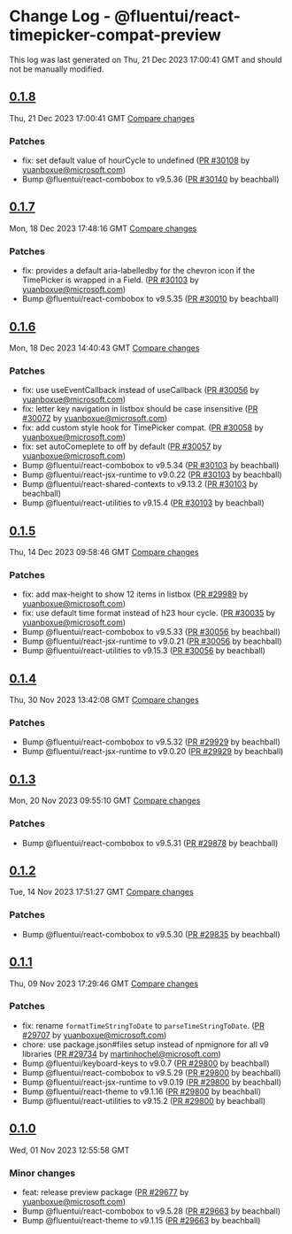 # Change Log - @fluentui/react-timepicker-compat-preview

This log was last generated on Thu, 21 Dec 2023 17:00:41 GMT and should not be manually modified.

<!-- Start content -->

## [0.1.8](https://github.com/microsoft/fluentui/tree/@fluentui/react-timepicker-compat-preview_v0.1.8)

Thu, 21 Dec 2023 17:00:41 GMT 
[Compare changes](https://github.com/microsoft/fluentui/compare/@fluentui/react-timepicker-compat-preview_v0.1.7..@fluentui/react-timepicker-compat-preview_v0.1.8)

### Patches

- fix: set default value of hourCycle to undefined ([PR #30108](https://github.com/microsoft/fluentui/pull/30108) by yuanboxue@microsoft.com)
- Bump @fluentui/react-combobox to v9.5.36 ([PR #30140](https://github.com/microsoft/fluentui/pull/30140) by beachball)

## [0.1.7](https://github.com/microsoft/fluentui/tree/@fluentui/react-timepicker-compat-preview_v0.1.7)

Mon, 18 Dec 2023 17:48:16 GMT 
[Compare changes](https://github.com/microsoft/fluentui/compare/@fluentui/react-timepicker-compat-preview_v0.1.6..@fluentui/react-timepicker-compat-preview_v0.1.7)

### Patches

- fix: provides a default aria-labelledby for the chevron icon if the TimePicker is wrapped in a Field. ([PR #30103](https://github.com/microsoft/fluentui/pull/30103) by yuanboxue@microsoft.com)
- Bump @fluentui/react-combobox to v9.5.35 ([PR #30010](https://github.com/microsoft/fluentui/pull/30010) by beachball)

## [0.1.6](https://github.com/microsoft/fluentui/tree/@fluentui/react-timepicker-compat-preview_v0.1.6)

Mon, 18 Dec 2023 14:40:43 GMT 
[Compare changes](https://github.com/microsoft/fluentui/compare/@fluentui/react-timepicker-compat-preview_v0.1.5..@fluentui/react-timepicker-compat-preview_v0.1.6)

### Patches

- fix: use useEventCallback instead of useCallback ([PR #30056](https://github.com/microsoft/fluentui/pull/30056) by yuanboxue@microsoft.com)
- fix: letter key navigation in listbox should be case insensitive ([PR #30072](https://github.com/microsoft/fluentui/pull/30072) by yuanboxue@microsoft.com)
- fix: add custom style hook for TimePicker compat. ([PR #30058](https://github.com/microsoft/fluentui/pull/30058) by yuanboxue@microsoft.com)
- fix: set autoComeplete to off by default ([PR #30057](https://github.com/microsoft/fluentui/pull/30057) by yuanboxue@microsoft.com)
- Bump @fluentui/react-combobox to v9.5.34 ([PR #30103](https://github.com/microsoft/fluentui/pull/30103) by beachball)
- Bump @fluentui/react-jsx-runtime to v9.0.22 ([PR #30103](https://github.com/microsoft/fluentui/pull/30103) by beachball)
- Bump @fluentui/react-shared-contexts to v9.13.2 ([PR #30103](https://github.com/microsoft/fluentui/pull/30103) by beachball)
- Bump @fluentui/react-utilities to v9.15.4 ([PR #30103](https://github.com/microsoft/fluentui/pull/30103) by beachball)

## [0.1.5](https://github.com/microsoft/fluentui/tree/@fluentui/react-timepicker-compat-preview_v0.1.5)

Thu, 14 Dec 2023 09:58:46 GMT 
[Compare changes](https://github.com/microsoft/fluentui/compare/@fluentui/react-timepicker-compat-preview_v0.1.4..@fluentui/react-timepicker-compat-preview_v0.1.5)

### Patches

- fix: add max-height to show 12 items in listbox ([PR #29989](https://github.com/microsoft/fluentui/pull/29989) by yuanboxue@microsoft.com)
- fix: use default time format instead of h23 hour cycle. ([PR #30035](https://github.com/microsoft/fluentui/pull/30035) by yuanboxue@microsoft.com)
- Bump @fluentui/react-combobox to v9.5.33 ([PR #30056](https://github.com/microsoft/fluentui/pull/30056) by beachball)
- Bump @fluentui/react-jsx-runtime to v9.0.21 ([PR #30056](https://github.com/microsoft/fluentui/pull/30056) by beachball)
- Bump @fluentui/react-utilities to v9.15.3 ([PR #30056](https://github.com/microsoft/fluentui/pull/30056) by beachball)

## [0.1.4](https://github.com/microsoft/fluentui/tree/@fluentui/react-timepicker-compat-preview_v0.1.4)

Thu, 30 Nov 2023 13:42:08 GMT 
[Compare changes](https://github.com/microsoft/fluentui/compare/@fluentui/react-timepicker-compat-preview_v0.1.3..@fluentui/react-timepicker-compat-preview_v0.1.4)

### Patches

- Bump @fluentui/react-combobox to v9.5.32 ([PR #29929](https://github.com/microsoft/fluentui/pull/29929) by beachball)
- Bump @fluentui/react-jsx-runtime to v9.0.20 ([PR #29929](https://github.com/microsoft/fluentui/pull/29929) by beachball)

## [0.1.3](https://github.com/microsoft/fluentui/tree/@fluentui/react-timepicker-compat-preview_v0.1.3)

Mon, 20 Nov 2023 09:55:10 GMT 
[Compare changes](https://github.com/microsoft/fluentui/compare/@fluentui/react-timepicker-compat-preview_v0.1.2..@fluentui/react-timepicker-compat-preview_v0.1.3)

### Patches

- Bump @fluentui/react-combobox to v9.5.31 ([PR #29878](https://github.com/microsoft/fluentui/pull/29878) by beachball)

## [0.1.2](https://github.com/microsoft/fluentui/tree/@fluentui/react-timepicker-compat-preview_v0.1.2)

Tue, 14 Nov 2023 17:51:27 GMT 
[Compare changes](https://github.com/microsoft/fluentui/compare/@fluentui/react-timepicker-compat-preview_v0.1.1..@fluentui/react-timepicker-compat-preview_v0.1.2)

### Patches

- Bump @fluentui/react-combobox to v9.5.30 ([PR #29835](https://github.com/microsoft/fluentui/pull/29835) by beachball)

## [0.1.1](https://github.com/microsoft/fluentui/tree/@fluentui/react-timepicker-compat-preview_v0.1.1)

Thu, 09 Nov 2023 17:29:46 GMT 
[Compare changes](https://github.com/microsoft/fluentui/compare/@fluentui/react-timepicker-compat-preview_v0.1.0..@fluentui/react-timepicker-compat-preview_v0.1.1)

### Patches

- fix: rename `formatTimeStringToDate` to `parseTimeStringToDate`. ([PR #29707](https://github.com/microsoft/fluentui/pull/29707) by yuanboxue@microsoft.com)
- chore: use package.json#files setup instead of npmignore for all v9 libraries ([PR #29734](https://github.com/microsoft/fluentui/pull/29734) by martinhochel@microsoft.com)
- Bump @fluentui/keyboard-keys to v9.0.7 ([PR #29800](https://github.com/microsoft/fluentui/pull/29800) by beachball)
- Bump @fluentui/react-combobox to v9.5.29 ([PR #29800](https://github.com/microsoft/fluentui/pull/29800) by beachball)
- Bump @fluentui/react-jsx-runtime to v9.0.19 ([PR #29800](https://github.com/microsoft/fluentui/pull/29800) by beachball)
- Bump @fluentui/react-theme to v9.1.16 ([PR #29800](https://github.com/microsoft/fluentui/pull/29800) by beachball)
- Bump @fluentui/react-utilities to v9.15.2 ([PR #29800](https://github.com/microsoft/fluentui/pull/29800) by beachball)

## [0.1.0](https://github.com/microsoft/fluentui/tree/@fluentui/react-timepicker-compat-preview_v0.1.0)

Wed, 01 Nov 2023 12:55:58 GMT

### Minor changes

- feat: release preview package ([PR #29677](https://github.com/microsoft/fluentui/pull/29677) by yuanboxue@microsoft.com)
- Bump @fluentui/react-combobox to v9.5.28 ([PR #29663](https://github.com/microsoft/fluentui/pull/29663) by beachball)
- Bump @fluentui/react-theme to v9.1.15 ([PR #29663](https://github.com/microsoft/fluentui/pull/29663) by beachball)
